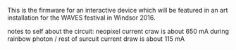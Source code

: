 This is the firmware for an interactive device which will be featured in an art installation for the WAVES festival in Windsor 2016.

notes to self about the circuit:
neopixel current craw is about 650 mA during rainbow
photon / rest of surcuit current draw is about 115 mA 